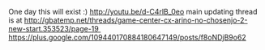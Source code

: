 One day this will exist :) http://youtu.be/d-C4rlB_0eo main updating thread is at http://gbatemp.net/threads/game-center-cx-arino-no-chosenjo-2-new-start.353523/page-19  https://plus.google.com/109440170884180647149/posts/f8oNDjB9o62